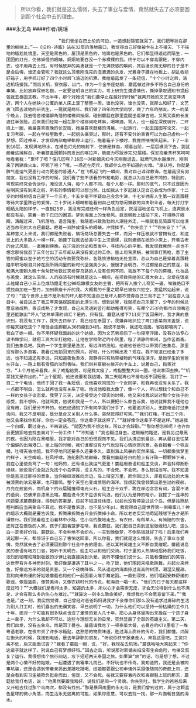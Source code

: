 > 所以你看，我们就是这么懦弱，失去了事业与爱情，竟然就失去了必须要回到那个社会中去的理由。

###永无岛
####作者/姚瑶

						“我们曾坐在巴比伦的河边，一追想起锡安就哭了。我们把琴挂在那里的柳树上。”——《旧约·诗篇》站在32层的落地窗口，我觉得自己好像被卡在上不接天、下不挨地的尴尬处境里。天空是黑色的，屋顶是黑色的，地面也是黑色的。它们都显得遥远而陌生，一团团的灯光，仿佛妖怪的眼睛，炯炯地要吞没一个赤裸裸的我。终于可以不穿高跟鞋，不穿内衣，也不用再去上班。有时候放弃的英勇就是一个充满快感的瞬间，其后漫长而无聊的日子是不是会后悔，谁还会管呢？我就这么顶着刚洗完的湿漉漉的头发，光着身子蹲在地板上，胡乱收拾好箱子，用手机订好了四个小时后飞清迈的机票。我给蘑菇发了一条短信，“十个小时之后，清迈机场接我。”而后关机，穿衣服，出门。作为一个金牛座姑娘，蘑菇做过许多不符合自己身份的事情，比如放弃保研名额，一定要证明自己的实力，考上研究生遭遇情伤，撕掉录取通知书提起包就去泰国支教。不出半年，那个对她说“我们要停止在最好的时候”就离开她的文艺男空降清迈，两个人在她狭小公寓的单人床上滚了整整一周，谁也没哭，谁也没笑，就那么和好了，文艺男飞回去读他的研究生，一晃就是两年。我们做了四年的大学同学，做了六年的朋友。大一的某个晚上，我去宿舍楼偏僻角落的楼梯间抽烟，碰到蘑菇在那里盘腿坐着弹吉他，又黑又直的长发遮住半张脸。后来我们经常一起在那个楼梯间吃烤串，喝啤酒，骂人，也一起在深夜骑行，二环绕上一圈，我最喜欢夜晚的长安街，她最喜欢鼓楼的清晨，一起旅行，一起去国图写论文，一起复习考研，一起在学校里散步，一起抱头痛哭过，那时，还有不安分的青春可以为自己虚构一个梦想。回过神来，才发现两部电梯都停止运行，拖着箱子下楼时，我竟然嘿嘿笑起来。下了一半到16层，发现满地积水，在橘色灯光的映射下，仿佛是鲜血，顺着台阶，一层层横流下去，我就趟着这摊鲜血，听着膝盖因颤抖而发出的喀拉声，筋疲力尽跋涉完32层楼。保安抱着茶杯笑呵呵地看着我：“累坏了吧？住几层啊？16层一对新婚夫妇今天刚搬进去，就燃气热水器爆炸，刚刚来了两辆救火车，吓死了吧？”哦，一场近在咫尺，我却什么也不知道的灾难。“承认吧，你就是脾气差运气更差行动力更差的普通人。”在飞机起飞的一瞬间，我对自己谆谆教诲。在蘑菇没有男朋友，我也没有工作的时候，我们看了些不该看的书和电影，就总以为自己是不同的，特别的，可现实终究会告诉你，淹没进人海，每个人都不同，每个人都一样。那时的底气，只不过是因为在明天没有到来之前，所有的事情都可以想当然。比如我从十岁起就认定自己会成为作家，十二岁的时候相信自己是下一个三毛，十五岁毫不怀疑自己会念牛津，十七岁拥有人生第一双高跟鞋等待大学里跌宕的爱情，二十岁闭上眼睛都能看到自己成为悠闲懒散的自由职业者，每天打打字晒晒太阳的样子。一直到25岁，我没有完成任何一样角色设定，灰溜溜地坐在飞机上，连爽肤水都没有拍，蒙着一脸干巴巴的困意。梦到海面上的龙卷风，巨浪朝脸上猛拍下来，吓得睁开眼睛，清醒过来，飞机落地，语言陌生，我随着兴致勃勃的人潮往外走，一眼就看见简直可以给清迈当市花的大白妞蘑菇，瞪着一双肿成馒头的眼睛，冲我挥手。“你失恋了？”“你失业了？”从某种意义上来说，我们都是失败者，情场商场总要失去一样，而另一样压根就不曾拥有过，和这世上的大多数人一模一样。她接了我就去给高中生上汉语课，我则蜷缩在她的小床上，开着古老的台式风扇，一直睡到傍晚。在汗液的分泌和蒸发中，寻找内心的平衡。我发现我竟然一点也不想念那份我忍了三年付出了三年却从来没有爱过的工作。替上司背黑锅，被同事打黑枪，惹了主管的闺蜜以至于她亏空的活动专款要我弥补，各路愤懑郁结无处宣泄，总以为自己是穿着高跟鞋踏平职场眼泪只掉在厕所隔间里的新时代坚强美少女，慢慢才会明白，不过都是自己的意淫，我和满大街朝九晚十匆匆赶地铁过天桥穿马路的人没有任何不同，我放不下每个月的房租、化妆品与美食，就这么简单。人的崩溃有时候就是这么一瞬间，在项目完结的汇报大会上，总爱在饭桌上炫耀自己小三上位成功蹬走老公90后嫩模女友的主管，把所有人挨个儿夸奖一遍，唯独绝口不提独自加班一整月，加到暴瘦十斤的我。大概我的千里之堤早已被蚁穴蛀空，我猛然站起来，说了句：“这个世界上是不是所有的坏人都不知道自己是坏人都不觉得自己三观不正？”就在百人注目中，被目送出了我三年来循规蹈矩的北漂生活。想到这里，我就把自己乐醒了，少年的时候总愿意装成熟，等该成熟了才发现，自己从灵魂到言行都幼稚得可笑，有哪个25岁的都市白领嘴巴里还能蹦出“坏人”这种单薄的词汇？是的，只有我。蘑菇从楼下711买了饭回来时，我才真的意识到，我没有工作了，我失去目标了，我已经在泰国了。我嫌弃地扒拉了两口香菜肉末盖饭，说你每天就吃这个？难怪会连脚都从36码瘦到34码。她说不是啊，我还吃泡面。省钱都喂狗了。我白了她一眼。你不用怀疑我面前的这个姑娘，因为文艺男抱怨了一句寝室浮躁，没有办法专心读书做学问，就把工资大半打给他，让他在学校附近的小院里，租了清静的单间，当作苦雨斋。我们去象岛吧。我的一个学生家里是渔民，有远洋的渔船，他说他爸爸可以带我们去象岛，那里没有那么多游客，我看过他拍回来的照片。好呀，什么时候出发？现在。我不知道已经走了多远，也不知道还有多远，只知道夜色渐浓，寂静得只有热带植物的气味在漂浮。是她学生的爸爸在开车，一路上都有雪茄的浓烈香味。我们则并肩躺在敞开的卡车上，说着自己，指责对方。“上个月他来看我，买了戒指给我，可是我太瘦了，戒指整整大出一圈。他说拿回去换。”“机票钱又是你出的。”“上个星期，他还说要和我结婚，第二天就再也不接电话不回短信，我打了一百二十个电话，他终于回了我一条短信，说他喜欢同班的一个女同学，和我再也没有关系了。我一点都不明白，怎么就再也没有关系了呢。他说他和我太像了，像一个人，所以想找个和自己不一样的女孩子谈恋爱。我哭了三天，决定接受这个现实的时候，他又来找我诉说对那个女孩子的感受，我不想听，他就骂我，他说和我是一个人，所以要把什么都告诉我，他说就算我不理他也没有用，我们是分不开的。他已经通知了所有同学我们分手了，他要追求别人，无数电话打过来询问，我又不是明星，是分是合又关别人什么事。突然觉得好可笑。”“我们打赌，不出三个月，他又会来找你和好，你也一定会答应。你这辈子就这样了。”“就好像你这辈子不是这样。”她送我一个白眼，翻过身去，不再说话。“就因为我不想这样，所以才会辞职。”“那你想怎样呢？也许你会更狼狈地去找去面对下一份工作！”“不知道！”我也翻过身去。这颠簸的路途，是我见过最黑的夜。也因为陷在黑暗里，我才能对自己的恐慌视而不见。我们从清迈到曼谷，再从曼谷去往某个偏僻的出海港口，坐上船的时候，我们谁都没有力气也没有心情欣赏风景，各自抱着一个铁皮桶，吐得天昏地暗。我不停地问还要多久还要多久，直到海上风暴的突然来临，一切都像我梦里的样子，天空晦暗，狂风呼啸，渔船剧烈地颠簸，我看到蘑菇苍白的脸上有汗珠一颗颗掉下来，我在心里使劲骂了一句：他妈的，还有谁比我运气更差！蘑菇用泰语和船主交谈，声音抖得断断续续，她说我们会就近先找个小岛停靠，没关系的，不会死。不会死。多么轻描淡写。我不知道你是否见过那样的景象，当你被巨浪推向岸边，岛上晴空万里，而你回过头，却看见远处的大海被漆黑的浓云笼罩，电闪雷鸣，整个天空也变成愤怒的海洋。我想起我曾频繁出差坐过的夜航，月亮在舷窗外，而机身下的云层碰撞得电光火石。船主合十双手，跪在岸边念念有词，含混不清的语调，仿佛来自漆黑云端。蘑菇说今天不应该有风浪，他们认为是神的暗示。我提了一连串的问题要求蘑菇翻译，得到的答案是，目前不知道经纬度，以前也没有停靠过这个岛，但是按照航程判断应当离象岛不算远。我不是鲁滨逊，也不是少年pi，我觉得自己是世界第一倒霉蛋儿！神的暗示大概就是要告诉我，折腾来折腾去只会折腾掉小命，所以老老实实地苟延残喘下去才是所谓修行。我们随着船主沿着林中小路，往小岛的腹地走去，有农田，有稻草人，有简陋的农舍，还有正在做饭的人家。孩子们抱着菠萝在啃，我说蘑菇，我们把自己卖到这里做媳妇儿吧，这么白一定卖好价钱。蘑菇说，不会种地不会织布，一天到晚做梦，不倒贴钱就好了吗！后来我们再说起那一天，都惊讶于自己忘了害怕这回事，所以你看，我们就是这么懦弱，失去了事业与爱情，竟然就失去了必须要回到那个社会中去的理由。还以某种英雄主义不断自我催眠。蘑菇说岛民的泰语有地方口音，她听不太明白，船主可以和他们交流。村子里的人热情地招待我们吃饭，浓烈的咖喱和辣到极致的沙律让我直接哭到头晕。我听不懂他们说什么，只能看懂他们的笑容，这世界有许多神奇时刻，我好像是遭遇了其中之一。吃了饭，他们围起来唱歌跳舞，升起火来烤鱼，好像远方来的就是贵客。又一个夜晚降临，风从遥远的海面掠过高高的树顶，潮湿又腥甜。我和向来拘谨的好姑娘蘑菇也和他们一起围着火堆手舞足蹈。一直到深夜，他们唱起安静舒缓的歌谣，像摇篮曲，像赞美诗，又像农耕时代的传说，和海浪一唱一和。“他们的日子每天都这样度过吗？”“大概我们是看得太多，知道的太多，所以心才会需索无度，才会无论得到什么也不满足，才会有那么多的伤心与难过。”“就算这一刻多么致命美好，我想我也不会愿意留下来。”“我也是。”这一刻，我突然觉得，自己曾经对爸爸妈妈说我才不会像你们那么没有追求过庸碌的生活为别人打工时，他们露出的无谓笑容，早已说明了一切。为什么他们可以坚持一份枯燥的工作几十年，面对一个可能有很多缺点也没了激情的爱人几十年，把心从身体里掏出来拴在一个孩子身上一辈子，为什么我却不可以，这些与理想无关的日常，突然显露了全部的英雄主义。第二天，我们出发，没有去象岛，而是回了曼谷。蘑菇请我吃了一顿泰菜大餐，去曼谷的KTV里唱了一堆粤语老歌，在夜市买了许多冰箱贴，这熟悉的物质味道，胜过海上质朴的传奇，我们都懂。烂醉在街头的时候，我接到电话，是去年辞职的朋友，“听说你终于掀桌走人，来我这里吧，工资只高不低，后天能面试否？”我看了蘑菇一眼，说，“好。我现在去机场。”蘑菇哈哈大笑起来：“你这辈子就这样了。别说自己有梦想好吗。”回去之后，听说那对新婚夫妇没有生命危险，电梯又恢复了运行。我很想找个旅行网站，写下短短两天泰国之旅，如果算“旅”的话，可是想了想，不过是两个心情不好的姑娘，一起遭遇了倒霉事儿而已，不好玩也不传奇。我知道的，我还是会被同事坑骗，还是会遇到带着亲妈出差蹭吃蹭喝、结婚都要跟公司申请外采摄像随同的奇葩上司，还是会看到实习生被欺负挺身而出，但是，又不会死。在我又要穿着内衣和高跟鞋上班的那天，蘑菇给我打电话，说：“他果然要跟我和好，说我们是同一个灵魂。你先别吐。我学生的爸爸后来又开船去找过那个岛两次，都没有找到。”那是暴风雨里的永无岛，是我们曾到过的，属于这颗蓝色星球的微小角落，而生活永无逃离的可能，如果你愿意，可以去找一找，那一片面朝日落的海水。			  		